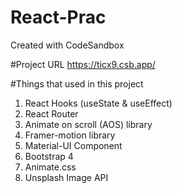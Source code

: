 # React-Prac

Created with CodeSandbox

#Project URL
https://ticx9.csb.app/

#Things that used in this project

1. React Hooks (useState & useEffect)
2. React Router
3. Animate on scroll (AOS) library
4. Framer-motion library
5. Material-UI Component
6. Bootstrap 4
7. Animate.css
8. Unsplash Image API
